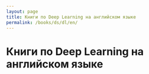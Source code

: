 ```yaml
---
layout: page
title: Книги по Deep Learning на английском языке
permalink: /books/ds/dl/en/
---
```


# Книги по Deep Learning на английском языке
